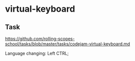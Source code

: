 # virtual-keyboard

## Task 
https://github.com/rolling-scopes-school/tasks/blob/master/tasks/codejam-virtual-keyboard.md

Language changing: Left CTRL;
